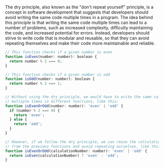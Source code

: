 
The dry principle, also known as the "don't repeat yourself" principle, is a concept in software development that suggests that developers should avoid writing the same code multiple times in a program. The idea behind this principle is that writing the same code multiple times can lead to a number of problems, such as increased complexity, difficulty maintaining the code, and increased potential for errors. Instead, developers should strive to write code that is modular and reusable, so that they can avoid repeating themselves and make their code more maintainable and reliable.

```js
// This function checks if a given number is even
function isEven(number: number): boolean {
  return number % 2 === 0;
}

// This function checks if a given number is odd
function isOdd(number: number): boolean {
  return number % 2 === 1;
}

// Without using the dry principle, we would have to write the same calculation
// multiple times in different functions, like this:
function isEvenOrOdd(number: number): 'even' | 'odd' {
  if (number % 2 === 0) {
    return 'even';
  } else {
    return 'odd';
  }
}

// However, if we follow the dry principle, we can reuse the calculation
// from the previous functions and avoid repeating ourselves, like this:
function isEvenOrOdd(calculationNumber: number): 'even' | 'odd' {
  return isEven(calculationNumber) ? 'even' : 'odd';
}
```